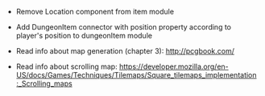 * Remove Location component from item module



* Add DungeonItem connector with position property according to player's position to dungeonItem module



* Read info about map generation (chapter 3):
  http://pcgbook.com/

* Read info about scrolling map:
  https://developer.mozilla.org/en-US/docs/Games/Techniques/Tilemaps/Square_tilemaps_implementation:_Scrolling_maps